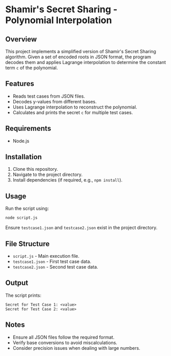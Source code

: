 # Shamir's Secret Sharing - Polynomial Interpolation

## Overview
This project implements a simplified version of Shamir's Secret Sharing algorithm. Given a set of encoded roots in JSON format, the program decodes them and applies Lagrange interpolation to determine the constant term `c` of the polynomial.

## Features
- Reads test cases from JSON files.
- Decodes y-values from different bases.
- Uses Lagrange interpolation to reconstruct the polynomial.
- Calculates and prints the secret `c` for multiple test cases.

## Requirements
- Node.js

## Installation
1. Clone this repository.
2. Navigate to the project directory.
3. Install dependencies (if required, e.g., `npm install`).

## Usage
Run the script using:
```sh
node script.js
```
Ensure `testcase1.json` and `testcase2.json` exist in the project directory.

## File Structure
- `script.js` - Main execution file.
- `testcase1.json` - First test case data.
- `testcase2.json` - Second test case data.

## Output
The script prints:
```
Secret for Test Case 1: <value>
Secret for Test Case 2: <value>
```

## Notes
- Ensure all JSON files follow the required format.
- Verify base conversions to avoid miscalculations.
- Consider precision issues when dealing with large numbers.

